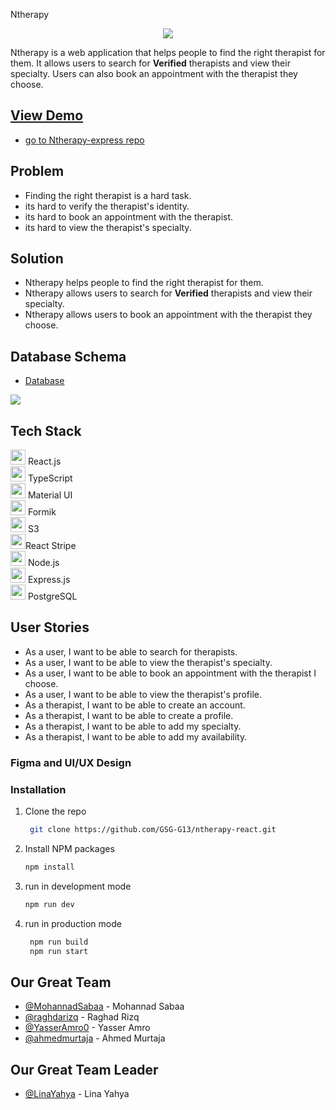 
Ntherapy 

<p align="center">

<img src="https://imgur.com/AX55kbo.png">

</p>


Ntherapy is a web application that helps people to find the right therapist for them. It allows users to search for **Verified** therapists and view their specialty. Users can also book an appointment with the therapist they choose.
## <a href='https://stunning-meringue-4945ef.netlify.app'>View Demo</a>
- <a href='https://github.com/YasserAmro0/Ntherapy-express'>go to Ntherapy-express repo</a>


## Problem
- Finding the right therapist is a hard task.
- its hard to verify the therapist's identity.
- its hard to book an appointment with the therapist.
- its hard to view the therapist's specialty.
## Solution
- Ntherapy helps people to find the right therapist for them.
- Ntherapy allows users to search for **Verified** therapists and view their specialty.
- Ntherapy allows users to book an appointment with the therapist they choose.

## Database Schema
- [Database](https://drawsql.app/teams/jjj-11/diagrams/team1)

![](https://imgur.com/PbdUfCp.png)

## Tech Stack
<p align="left">
  <img src="https://img.icons8.com/color/48/000000/react-native.png" width="24" height="24"/> React.js<br>
  <img src="https://img.icons8.com/color/48/000000/typescript.png" width="24" height="24"/> TypeScript<br>
  <img src="https://img.icons8.com/color/48/000000/material-ui.png" width="24" height="24"/> Material UI<br>
  <img src="https://img.icons8.com/dusk/48/000000/form.png" width="24" height="24"/> Formik<br>
  <img src="https://img.icons8.com/color/48/000000/amazon-s3.png" width="24" height="24"/> S3
  <br>
  <img src="https://img.icons8.com/color/48/000000/stripe.png" width="24" height="24"/>React Stripe 
  <br>
   <img src="https://img.icons8.com/color/48/000000/nodejs.png" width="24" height="24"/> Node.js<br>
   <img src="https://img.icons8.com/color/48/000000/express.png" width="24" height="24"/> Express.js<br>
   <img src="https://img.icons8.com/color/48/000000/postgreesql.png" width="24" height="24"/> PostgreSQL<br>
</p>


## User Stories
- As a user, I want to be able to search for therapists.
- As a user, I want to be able to view the therapist's specialty.
- As a user, I want to be able to book an appointment with the therapist I choose.
- As a user, I want to be able to view the therapist's profile.
- As a therapist, I want to be able to create an account.
- As a therapist, I want to be able to create a profile.
- As a therapist, I want to be able to add my specialty.
- As a therapist, I want to be able to add my availability.
  
### Figma and UI/UX Design


### Installation


1. Clone the repo
   ```sh
    git clone https://github.com/GSG-G13/ntherapy-react.git
    ```
2. Install NPM packages
   ```sh
   npm install
   ```
3. run in development mode
   ```sh
   npm run dev
   ```
 
4. run in production mode
   ```sh
    npm run build
    npm run start
    ```


## Our Great Team
- [@MohannadSabaa](https://github.com/MohannadSabaa) - Mohannad Sabaa
- [@raghdarizq](https://github.com/raghdarizq)  - Raghad Rizq
- [@YasserAmro0](https://github.com/YasserAmro0) - Yasser Amro
- [@ahmedmurtaja](https://github.com/ahmedmurtaja) - Ahmed Murtaja

## Our Great Team Leader
- [@LinaYahya](https://github.com/LinaYahya) - Lina Yahya 
